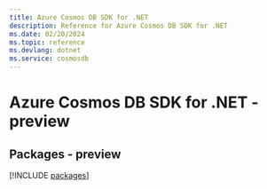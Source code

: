 ```yaml
---
title: Azure Cosmos DB SDK for .NET
description: Reference for Azure Cosmos DB SDK for .NET
ms.date: 02/20/2024
ms.topic: reference
ms.devlang: dotnet
ms.service: cosmosdb
---
```

# Azure Cosmos DB SDK for .NET - preview
## Packages - preview
[!INCLUDE [packages](cosmos-db-index.md)]